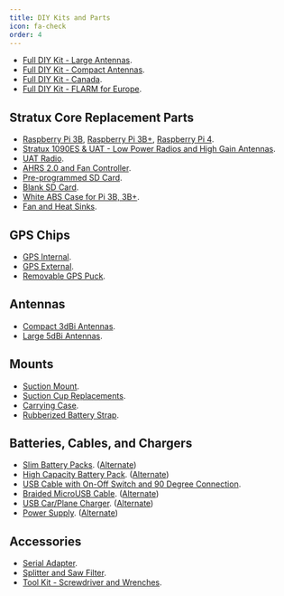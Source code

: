 ```yaml
---
title: DIY Kits and Parts
icon: fa-check
order: 4
---
```

* [Full DIY Kit - Large Antennas](https://amzn.to/3hTeEc8).
* [Full DIY Kit - Compact Antennas](https://amzn.to/3nWoMRf).
* [Full DIY Kit - Canada](https://www.amazon.ca/dp/B01N4LEDD1).
* [Full DIY Kit - FLARM for Europe](https://amzn.to/3hAk0qw).

## Stratux Core Replacement Parts

* [Raspberry Pi 3B](https://amzn.to/2ZKzAGT), [Raspberry Pi 3B+](https://amzn.to/3bqniKx), [Raspberry Pi 4](https://amzn.to/3nHLNZl).
* [Stratux 1090ES &amp; UAT - Low Power Radios and High Gain Antennas](https://amzn.to/36wQFqv).
* [UAT Radio](https://amzn.to/3ryTn9Z).
* [AHRS 2.0 and Fan Controller](https://amzn.to/39Kemxs).
* [Pre-programmed SD Card](https://amzn.to/2FsorkV).
* [Blank SD Card](https://amzn.to/3ZRqKrY).
* [White ABS Case for Pi 3B, 3B+](https://amzn.to/43BvArR).
* [Fan and Heat Sinks](https://amzn.to/46SZevf).

## GPS Chips

* [GPS Internal](https://amzn.to/2N0dhrK).
* [GPS External](https://amzn.to/36vcKps).
* [Removable GPS Puck](https://amzn.to/3hqjawv).

## Antennas

* [Compact 3dBi Antennas](https://amzn.to/3hqwlgI).
* [Large 5dBi Antennas](https://amzn.to/3hsM6UC).

## Mounts

* [Suction Mount](https://amzn.to/37R6Sav).
* [Suction Cup Replacements](https://amzn.to/2KHlLpL).
* [Carrying Case](https://amzn.to/3OgGT3Y).
* [Rubberized Battery Strap](https://amzn.to/2WRGDgp).

## Batteries, Cables, and Chargers

* [Slim Battery Packs](https://amzn.to/4dD8q9t). ([Alternate](https://amzn.to/3Ofy3ni))
* [High Capacity Battery Pack](https://amzn.to/2Js2KHl). ([Alternate](https://amzn.to/46TJtEE))
* [USB Cable with On-Off Switch and 90 Degree Connection](https://amzn.to/3J0kZxv).
* [Braided MicroUSB Cable](https://amzn.to/49J9mHR). ([Alternate](https://amzn.to/3JZ27AQ))
* [USB Car/Plane Charger](https://amzn.to/30JuVKk). ([Alternate](https://amzn.to/3rygx4R))
* [Power Supply](https://amzn.to/3Kf75Ke). ([Alternate](https://amzn.to/3Qe220d))

## Accessories

* [Serial Adapter](https://amzn.to/3nY3L8S).
* [Splitter and Saw Filter](https://amzn.to/3XQK9a5).
* [Tool Kit - Screwdriver and Wrenches](https://amzn.to/4enRWTs).
